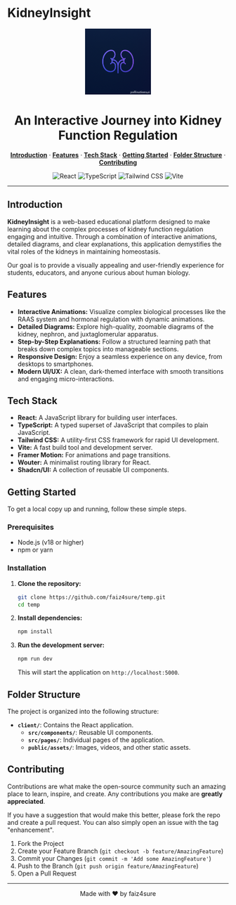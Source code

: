 
# KidneyInsight

<div align="center">
  <img src="client/public/assets/web-logo.jpg" alt="KidneyInsight Logo" width="150" />
</div>

<h1 align="center">An Interactive Journey into Kidney Function Regulation</h1>

<p align="center">
  <a href="#introduction"><strong>Introduction</strong></a> ·
  <a href="#features"><strong>Features</strong></a> ·
  <a href="#tech-stack"><strong>Tech Stack</strong></a> ·
  <a href="#getting-started"><strong>Getting Started</strong></a> ·
  <a href="#folder-structure"><strong>Folder Structure</strong></a> ·
  <a href="#contributing"><strong>Contributing</strong></a>
</p>

<p align="center">
  <img src="https://img.shields.io/badge/React-20232A?style=for-the-badge&logo=react&logoColor=61DAFB" alt="React" />
  <img src="https://img.shields.io/badge/TypeScript-007ACC?style=for-the-badge&logo=typescript&logoColor=white" alt="TypeScript" />
  <img src="https://img.shields.io/badge/Tailwind_CSS-38B2AC?style=for-the-badge&logo=tailwind-css&logoColor=white" alt="Tailwind CSS" />
  <img src="https://img.shields.io/badge/Vite-646CFF?style=for-the-badge&logo=vite&logoColor=white" alt="Vite" />
</p>

---

## Introduction

**KidneyInsight** is a web-based educational platform designed to make learning about the complex processes of kidney function regulation engaging and intuitive. Through a combination of interactive animations, detailed diagrams, and clear explanations, this application demystifies the vital roles of the kidneys in maintaining homeostasis.

Our goal is to provide a visually appealing and user-friendly experience for students, educators, and anyone curious about human biology.

## Features

- **Interactive Animations:** Visualize complex biological processes like the RAAS system and hormonal regulation with dynamic animations.
- **Detailed Diagrams:** Explore high-quality, zoomable diagrams of the kidney, nephron, and juxtaglomerular apparatus.
- **Step-by-Step Explanations:** Follow a structured learning path that breaks down complex topics into manageable sections.
- **Responsive Design:** Enjoy a seamless experience on any device, from desktops to smartphones.
- **Modern UI/UX:** A clean, dark-themed interface with smooth transitions and engaging micro-interactions.

## Tech Stack

- **React:** A JavaScript library for building user interfaces.
- **TypeScript:** A typed superset of JavaScript that compiles to plain JavaScript.
- **Tailwind CSS:** A utility-first CSS framework for rapid UI development.
- **Vite:** A fast build tool and development server.
- **Framer Motion:** For animations and page transitions.
- **Wouter:** A minimalist routing library for React.
- **Shadcn/UI:** A collection of reusable UI components.

## Getting Started

To get a local copy up and running, follow these simple steps.

### Prerequisites

- Node.js (v18 or higher)
- npm or yarn

### Installation

1. **Clone the repository:**
   ```sh
   git clone https://github.com/faiz4sure/temp.git
   cd temp
   ```

2. **Install dependencies:**
   ```sh
   npm install
   ```

3. **Run the development server:**
   ```sh
   npm run dev
   ```

   This will start the application on `http://localhost:5000`.

## Folder Structure

The project is organized into the following structure:

- **`client/`**: Contains the React application.
  - **`src/components/`**: Reusable UI components.
  - **`src/pages/`**: Individual pages of the application.
  - **`public/assets/`**: Images, videos, and other static assets.

## Contributing

Contributions are what make the open-source community such an amazing place to learn, inspire, and create. Any contributions you make are **greatly appreciated**.

If you have a suggestion that would make this better, please fork the repo and create a pull request. You can also simply open an issue with the tag "enhancement".

1. Fork the Project
2. Create your Feature Branch (`git checkout -b feature/AmazingFeature`)
3. Commit your Changes (`git commit -m 'Add some AmazingFeature'`)
4. Push to the Branch (`git push origin feature/AmazingFeature`)
5. Open a Pull Request

---

<p align="center">
  Made with ❤️ by faiz4sure
</p>
